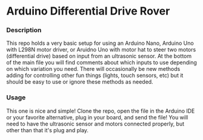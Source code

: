 # Arduino Differential Drive Rover

### Description
This repo holds a very basic setup for using an Arduino Nano, Arduino Uno with L298N motor driver, or Aruidno Uno with motor hat to 
steer two motors (differential drive) based on input from an ultrasonic sensor. At the bottom of the main file you will find comments 
about which inputs to use depending on which variation you need. There will occasionally be new methods adding for controlling other fun
things (lights, touch sensors, etc) but it should be easy to use or ignore these methods as needed.

### Usage
This one is nice and simple! Clone the repo, open the file in the Arduino IDE or your favorite alternative, plug in your board, and send 
the file! You will need to have the ultrasonic sensor and motors connected properly, but other than that it's plug and play.
